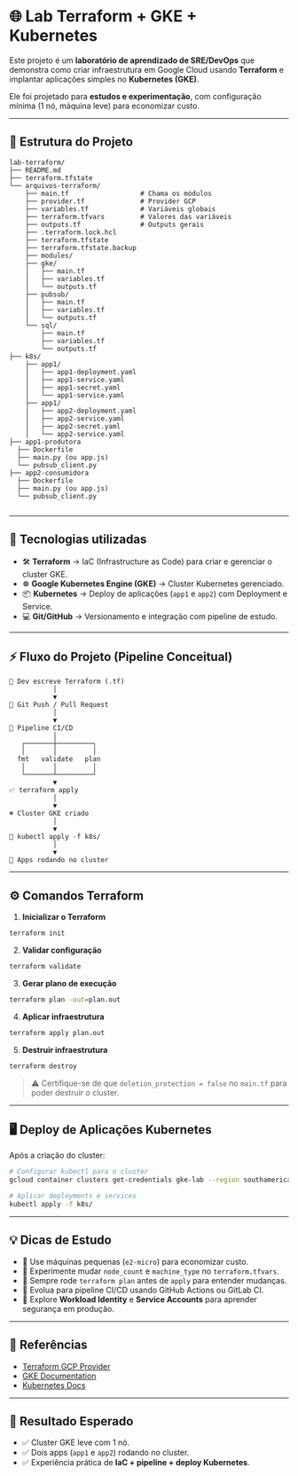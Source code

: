 # 🌐 Lab Terraform + GKE + Kubernetes

Este projeto é um **laboratório de aprendizado de SRE/DevOps** que demonstra como criar infraestrutura em Google Cloud usando **Terraform** e implantar aplicações simples no **Kubernetes (GKE)**.  

Ele foi projetado para **estudos e experimentação**, com configuração mínima (1 nó, máquina leve) para economizar custo.

---

## 📁 Estrutura do Projeto

```
lab-terraform/
├── README.md
├── terraform.tfstate
└── arquivos-terraform/
    ├── main.tf                  # Chama os módulos
    ├── provider.tf              # Provider GCP
    ├── variables.tf             # Variáveis globais
    ├── terraform.tfvars         # Valores das variáveis
    ├── outputs.tf               # Outputs gerais
    ├── .terraform.lock.hcl
    ├── terraform.tfstate
    ├── terraform.tfstate.backup
    ├── modules/
	├── gke/
	│   ├── main.tf
	│   ├── variables.tf
	│   └── outputs.tf
	├── pubsub/
	│   ├── main.tf
	│   ├── variables.tf
	│   └── outputs.tf
	└── sql/
	    ├── main.tf
	    ├── variables.tf
	    └── outputs.tf
├── k8s/
    ├── app1/
	│   ├── app1-deployment.yaml
	│   ├── app1-service.yaml
	│   ├── app1-secret.yaml
	│   └── app1-service.yaml
    ├── app1/
	│   ├── app2-deployment.yaml
	│   ├── app2-service.yaml
	│   ├── app2-secret.yaml
	│   └── app2-service.yaml
├── app1-produtora
  ├── Dockerfile
  ├── main.py (ou app.js)
  └── pubsub_client.py
├── app2-consumidora
  ├── Dockerfile
  ├── main.py (ou app.js)
  └── pubsub_client.py


```

---

## 🔧 Tecnologias utilizadas

- 🛠 **Terraform** → IaC (Infrastructure as Code) para criar e gerenciar o cluster GKE.  
- ☸️ **Google Kubernetes Engine (GKE)** → Cluster Kubernetes gerenciado.  
- 📦 **Kubernetes** → Deploy de aplicações (`app1` e `app2`) com Deployment e Service.  
- 💻 **Git/GitHub** → Versionamento e integração com pipeline de estudo.  

---

## ⚡ Fluxo do Projeto (Pipeline Conceitual)

```text
📄 Dev escreve Terraform (.tf)
           │
           ▼
🔀 Git Push / Pull Request
           │
           ▼
🤖 Pipeline CI/CD
           │
   ┌───────┼─────────┐
   │       │         │
  fmt   validate   plan
   │       │         │
   └───────┴─────────┘
           ▼
✅ terraform apply
           │
           ▼
☸️ Cluster GKE criado
           │
           ▼
🚀 kubectl apply -f k8s/
           │
           ▼
🎉 Apps rodando no cluster
```

---

## ⚙️ Comandos Terraform

1. **Inicializar o Terraform**  
```bash
terraform init
```

2. **Validar configuração**  
```bash
terraform validate
```

3. **Gerar plano de execução**  
```bash
terraform plan -out=plan.out
```

4. **Aplicar infraestrutura**  
```bash
terraform apply plan.out
```

5. **Destruir infraestrutura**  
```bash
terraform destroy
```
> ⚠️ Certifique-se de que `deletion_protection = false` no `main.tf` para poder destruir o cluster.

---

## 🖥️ Deploy de Aplicações Kubernetes

Após a criação do cluster:

```bash
# Configurar kubectl para o cluster
gcloud container clusters get-credentials gke-lab --region southamerica-east1 --project <PROJECT_ID>

# Aplicar deployments e services
kubectl apply -f k8s/
```

---

## 💡 Dicas de Estudo

- 🔹 Use máquinas pequenas (`e2-micro`) para economizar custo.  
- 🔹 Experimente mudar `node_count` e `machine_type` no `terraform.tfvars`.  
- 🔹 Sempre rode `terraform plan` antes de `apply` para entender mudanças.  
- 🔹 Evolua para pipeline CI/CD usando GitHub Actions ou GitLab CI.  
- 🔹 Explore **Workload Identity** e **Service Accounts** para aprender segurança em produção.  

---

## 🔗 Referências

- [Terraform GCP Provider](https://registry.terraform.io/providers/hashicorp/google/latest/docs)  
- [GKE Documentation](https://cloud.google.com/kubernetes-engine/docs)  
- [Kubernetes Docs](https://kubernetes.io/docs/home/)  

---

## 🚀 Resultado Esperado

- ✅ Cluster GKE leve com 1 nó.  
- ✅ Dois apps (`app1` e `app2`) rodando no cluster.  
- ✅ Experiência prática de **IaC + pipeline + deploy Kubernetes**.  
